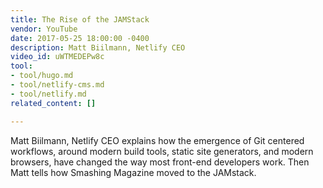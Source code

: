 ```yaml
---
title: The Rise of the JAMStack
vendor: YouTube
date: 2017-05-25 18:00:00 -0400
description: Matt Biilmann, Netlify CEO
video_id: uWTMEDEPw8c
tool:
- tool/hugo.md
- tool/netlify-cms.md
- tool/netlify.md
related_content: []

---
```

Matt Biilmann, Netlify CEO explains how the emergence of Git centered workflows, around modern build tools, static site generators, and modern browsers, have changed the way most front-end developers work. Then Matt tells how Smashing Magazine moved to the JAMstack.